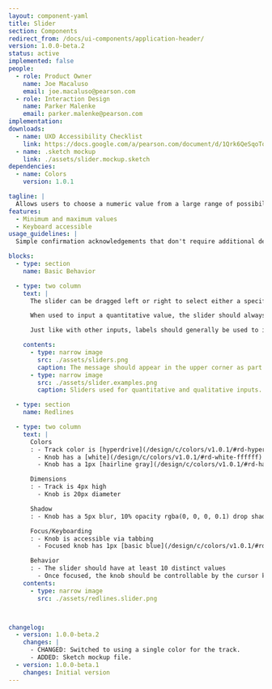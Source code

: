 ```yaml
---
layout: component-yaml
title: Slider
section: Components
redirect_from: /docs/ui-components/application-header/
version: 1.0.0-beta.2
status: active
implemented: false
people:
  - role: Product Owner
    name: Joe Macaluso
    email: joe.macaluso@pearson.com
  - role: Interaction Design
    name: Parker Malenke
    email: parker.malenke@pearson.com
implementation:
downloads:
  - name: UXD Accessibility Checklist
    link: https://docs.google.com/a/pearson.com/document/d/1Qrk6QeSqoToRv8V52lNf3RJh1V9zN8blda5M5FsmXyI/edit?usp=sharing
  - name: .sketch mockup
    link: ./assets/slider.mockup.sketch
dependencies:
  - name: Colors
    version: 1.0.1

tagline: |
  Allows users to choose a numeric value from a large range of possibilities.
features:
  - Minimum and maximum values
  - Keyboard accessible
usage_guidelines: |
  Simple confirmation acknowledgements that don't require additional detail should just use a confirmation button. If an error occurs or additional information is needed to clarify then the appropriate alert style may be dynamically presented.

blocks:
  - type: section
    name: Basic Behavior

  - type: two column
    text: |
      The slider can be dragged left or right to select either a specific quantitative value or to indicate a qualitative location on a spectrum.

      When used to input a quantitative value, the slider should always present the exact value selected, either within an input or as a static label. This is not required for qualitative inputs.

      Just like with other inputs, labels should generally be used to indicate the purpose of each slider.

    contents:
      - type: narrow image
        src: ./assets/sliders.png
        caption: The message should appear in the upper corner as part of the normal page load, with no animation.
      - type: narrow image
        src: ./assets/slider.examples.png
        caption: Sliders used for quantitative and qualitative inputs.

  - type: section
    name: Redlines

  - type: two column
    text: |
      Colors
      : - Track color is [hyperdrive](/design/c/colors/v1.0.1/#rd-hyperdrive-0d65a6)
        - Knob has a [white](/design/c/colors/v1.0.1/#rd-white-ffffff) fill
        - Knob has a 1px [hairline gray](/design/c/colors/v1.0.1/#rd-hairline-gray-d0d0d0) border

      Dimensions
      : - Track is 4px high
        - Knob is 20px diameter

      Shadow
      : - Knob has a 5px blur, 10% opacity rgba(0, 0, 0, 0.1) drop shadow

      Focus/Keyboarding
      : - Knob is accessible via tabbing
        - Focused knob has 1px [basic blue](/design/c/colors/v1.0.1/#rd-basic-blue-107aca) border and a 5px [basic blue](/design/c/colors/v1.0.1/#rd-basic-blue-107aca) dropshadow

      Behavior
      : - The slider should have at least 10 distinct values
        - Once focused, the knob should be controllable by the cursor keys
    contents:
      - type: narrow image
        src: ./assets/redlines.slider.png



changelog:
  - version: 1.0.0-beta.2
    changes: |
      - CHANGED: Switched to using a single color for the track.
      - ADDED: Sketch mockup file.
  - version: 1.0.0-beta.1
    changes: Initial version
---
```

